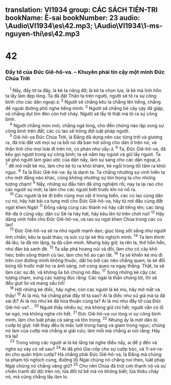 translation: VI1934
group: CÁC SÁCH TIÊN-TRI
bookName: Ê-sai 
bookNumber: 23
audio: \Audio\VI1934\es\42.mp3; \Audio\VI1934\1-ms-nguyen-thi\es\42.mp3
-------

<div class="title"><h1>42</h1><h3>Đầy tớ của Đức Giê-hô-va. – Khuyên phải tin cậy một mình Đức Chúa Trời</h3></div>
<span class="verse es_42_1"> <sup>1</sup> Nầy, đầy tớ ta đây, là kẻ ta nâng đỡ; là kẻ ta chọn lựa, là kẻ mà linh hồn ta lấy làm đẹp lòng. Ta đã đặt Thần ta trên người, người sẽ tỏ ra sự công bình cho các dân ngoại.<a data-toggle="tooltip" data-placement="bottom" title="Mat 3:17; 17:5; Mac 1:11; Lu 3:22; 9:35][gt=Mat 12:18-21">⚓</a></span>
<span class="verse es_42_2"><sup>2</sup> Người sẽ chẳng kêu la chẳng lên tiếng, chẳng để ngoài đường phố nghe tiếng mình. </span>
<span class="verse es_42_3"><sup>3</sup> Người sẽ chẳng bẻ cây sậy đã giập, và chẳng dụt tim đèn còn hơi cháy. Người sẽ lấy lẽ thật mà tỏ ra sự công bình. <br/></span>
<span class="verse es_42_4"> <sup>4</sup> Người chẳng mòn mỏi, chẳng ngã lòng, cho đến chừng nào lập xong sự công bình trên đất; các cù lao sẽ trông đợi luật pháp người. <br/></span>
<span class="verse es_42_5"> <sup>5</sup> Giê-hô-va Đức Chúa Trời, là Đấng đã dựng nên các từng trời và giương ra, đã trải đất với mọi sự ra bởi nó đã ban hơi sống cho dân ở trên nó, và thần linh cho mọi loài đi trên nó, có phán như vầy:<a data-toggle="tooltip" data-placement="bottom" title="Cong 17:24-25">⚓</a></span>
<span class="verse es_42_6"><sup>6</sup> Ta, Đức Giê-hô-va, đã kêu gọi ngươi trong sự công bình; ta sẽ nắm tay ngươi và giữ lấy ngươi. Ta sẽ phó ngươi làm giao ước của dân nầy, làm sự sáng cho các dân ngoại,<a data-toggle="tooltip" data-placement="bottom" title="Es 49:6; Lu 2:32; Cong 13:47; 26:23">⚓</a></span>
<span class="verse es_42_7"><sup>7</sup> để mở mắt kẻ mù, làm cho kẻ tù ra khỏi khám, kẻ ngồi trong tối tăm ra khỏi ngục. </span>
<span class="verse es_42_8"><sup>8</sup> Ta là Đức Giê-hô-va: ấy là danh ta. Ta chẳng nhường sự vinh hiển ta cho một đấng nào khác, cũng không nhường sự tôn trọng ta cho những tượng chạm! </span>
<span class="verse es_42_9"><sup>9</sup> Nầy, những sự đầu tiên đã ứng nghiệm rồi, nay ta lại rao cho các ngươi sự mới; ta làm cho các ngươi biết trước khi nó nổ ra. <br/></span>
<span class="verse es_42_10"> <sup>10</sup> Các ngươi là kẻ đi biển cùng mọi vật ở trong biển, các cù lao cùng dân cư nó, hãy hát bài ca tụng mới cho Đức Giê-hô-va, hãy từ nơi đầu cùng đất ngợi khen Ngài! </span>
<span class="verse es_42_11"><sup>11</sup> Đồng vắng cùng các thành nó hãy cất tiếng lên; các làng Kê-đa ở cũng vậy; dân cư Sê-la hãy hát, hãy kêu lên từ trên chót núi! </span>
<span class="verse es_42_12"><sup>12</sup> Hãy dâng vinh hiển cho Đức Giê-hô-va, và rao sự ngợi khen Chúa trong các cù lao! <br/></span>
<span class="verse es_42_13"> <sup>13</sup> Đức Giê-hô-va sẽ ra như người mạnh dạn; giục lòng sốt sắng như người lính chiến; kêu la quát tháo; ra sức cự lại kẻ thù nghịch mình. </span>
<span class="verse es_42_14"><sup>14</sup> Ta làm thinh đã lâu; ta đã nín lặng, ta đã cầm mình. Nhưng bây giờ, ta rên la, thở hổn hển, như đàn bà sanh đẻ. </span>
<span class="verse es_42_15"><sup>15</sup> Ta sắp phá hoang núi và đồi, làm cho cỏ cây khô héo; biến sông thành cù lao, làm cho hồ ao cạn tắt. </span>
<span class="verse es_42_16"><sup>16</sup> Ta sẽ khiến kẻ mù đi trên con đường mình không thuộc, dắt họ bởi các nẻo chẳng quen; ta sẽ đổi bóng tối trước mặt họ ra ánh sáng, nơi cong queo ra ngay thẳng. Thật, ta sẽ làm các sự đó, và không lìa bỏ chúng nó đâu. </span>
<span class="verse es_42_17"><sup>17</sup> Song những kẻ cậy các tượng chạm, xưng các tượng đúc rằng: Các ngài là thần chúng tôi, thì sẽ đều giựt lùi và mang xấu hổ! <br/></span>
<span class="verse es_42_18"> <sup>18</sup> Hỡi những kẻ điếc, hãy nghe; còn các ngươi là kẻ mù, hãy mở mắt và thấy! </span>
<span class="verse es_42_19"><sup>19</sup> Ai là mù, há chẳng phải đầy tớ ta sao? Ai là điếc như sứ giả mà ta đã sai đi? Ai là mù như kẻ đã hòa thuận cùng ta? Ai là mù như đầy tớ của Đức Giê-hô-va?… </span>
<span class="verse es_42_20"><sup>20</sup> Ngươi thấy nhiều sự, mà không giữ chi hết; người vẫn có lỗ tai ngỏ, mà không nghe chi hết. </span>
<span class="verse es_42_21"><sup>21</sup> Đức Giê-hô-va vui lòng vì sự công bình mình, làm cho luật pháp cả sáng và tôn trọng. </span>
<span class="verse es_42_22"><sup>22</sup> Nhưng ấy là một dân bị cướp bị giựt: hết thảy đều bị mắc lưới trong hang và giam trong ngục; chúng nó làm của cướp mà chẳng ai giải cứu; làm mồi mà chẳng ai nói rằng: Hãy trả lại! <br/></span>
<span class="verse es_42_23"> <sup>23</sup> Trong vòng các ngươi ai là kẻ lắng tai nghe điều nầy, ai để ý đến và nghe sự xảy có về sau? </span>
<span class="verse es_42_24"><sup>24</sup> Ai đã phó Gia-cốp cho sự cướp bóc, và Y-sơ-ra-ên cho quân trộm cướp? Há chẳng phải Đức Giê-hô-va, là Đấng mà chúng ta phạm tội nghịch cùng, đường lối Ngài chúng nó chẳng noi theo, luật pháp Ngài chúng nó chẳng vâng giữ? </span>
<span class="verse es_42_25"><sup>25</sup> Cho nên Chúa đã trút cơn thạnh nộ và sự chiến tranh dữ dội trên nó; lửa đốt tứ bề mà nó không biết; lửa thiêu cháy nó, mà cũng chẳng lấy làm lo. <br/></span>
